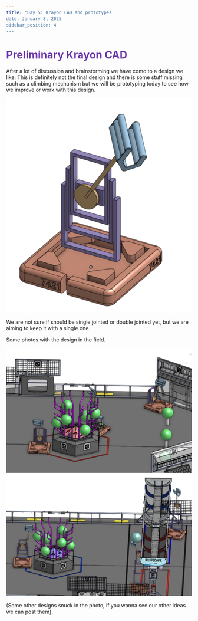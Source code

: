 ```yaml
---
title: "Day 5: Krayon CAD and prototypes
date: January 8, 2025
sidebar_position: 4
---
```


# <span style="color:#6b35aa">Preliminary Krayon CAD</span>

After a lot of discussion and brainstorming we have como to a design we like. This is definitely not the final design and there is some stuff missing such as a climbing mechanism but we will be prototyping today to see how we improve or work with this design.

<div align="center">

![KrayonCAD](KrayonCAD-1.png)

</div>
We are not sure if should be single jointed or double jointed yet, but we are aiming to keep it with a single one.

Some photos with the design in the field.

<div align="center">

![KrayonCadField](KrayonCADField.png)
![KrayonCadField](KrayonCADField-2.png)

</div>

(Some other designs snuck in the photo, if you wanna see our other ideas we can post them).
